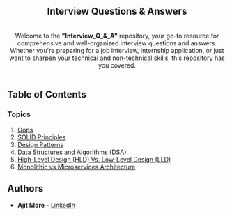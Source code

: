 <div align="center">	
	<p>			
      <h2>	
				Interview Questions & Answers
			</h2>	
      <br>
			<div>Welcome to the <b>"Interview_Q_&_A"</b> repository, your go-to resource for comprehensive and well-organized interview questions and answers. Whether you're preparing for a job interview, internship application, or just want to sharpen your technical and non-technical skills, this repository has you covered.</div>
			</br>
	</p>	
</div>	

## Table of Contents

### Topics

1. [Oops](/topics/oops.md)
1. [SOLID Principles](/topics/solid-principles.md)
1. [Design Patterns](/topics/design-patterns.md)
1. [Data Structures and Algorithms (DSA)](/topics/data-structures-and-algorithms.md)
1. [High-Level Design (HLD) Vs. Low-Level Design (LLD)](/topics/high-level-low-level-design.md)
1. [Monolithic vs Microservices Architecture](/topics/monolithic-vs-microservice-architecture.md)

## Authors

- **Ajit More** - <a href="https://www.linkedin.com/in/ajitvmore" target="_blank">LinkedIn</a>

